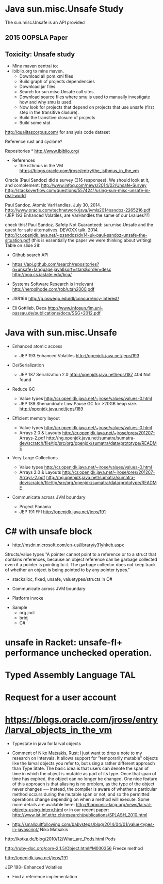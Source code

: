 Java sun.misc.Unsafe Study
=============================

The sun.misc.Unsafe is an API provided 

2015 OOPSLA Paper
-----------------

Toxicity: Unsafe study
----

* Mine maven central to:
* ibiblio.org to mine maven.
  - Download all pom.xml files
  - Build graph of projects dependencies
  - Download jar files
  - Search for sun.misc.Unsafe call sites.
  - Download source files where smu is used to manually investigate how and why smu is used.
  - Now look for projects that depend on projects that use unsafe (first step in the transitive closure).
  - Build the transitive closure of projects 
  - Build some stat

http://qualitascorpus.com/ for analysis code dataset

Reference rust and cyclone?


Repositories
* 
http://www.ibiblio.org/


* References
  - the isthmus in the VM
  https://blogs.oracle.com/jrose/entry/the_isthmus_in_the_vm

Oracle (Paul Sandoz) did a survey (316 responses).
We should look at it, and complement:
http://www.infoq.com/news/2014/02/Unsafe-Survey
http://stackoverflow.com/questions/5574241/using-sun-misc-unsafe-in-real-world

Paul Sandoz. Atomic VarHandles. July 30, 2014.
http://www.oracle.com/technetwork/java/jvmls2014sandoz-2265216.pdf
(JEP 193 Enhanced Volatiles, are VarHandles the same of our Lvalues??)

 check this!  Paul Sandoz. Safety Not Guaranteed: sun.misc.Unsafe and the quest for safe alternatives. DEVOXX talk. 2014.
http://cr.openjdk.java.net/~psandoz/dv14-uk-paul-sandoz-unsafe-the-situation.pdf
(this is essentially the paper we were thinking about writing)
Table on slide 28:

* Github search API
- https://api.github.com/search/repositories?q=unsafe+language:java&sort=stars&order=desc
http://boa.cs.iastate.edu/boa/

* Systems Software Research is Irrelevant
http://herpolhode.com/rob/utah2000.pdf

* JSR166
http://g.oswego.edu/dl/concurrency-interest/

* Eli Gottlieb, Deca
  http://www.infosun.fim.uni-passau.de/publications/docs/SSG+2012.pdf

Java with sun.misc.Unsafe
=========================

* Enhanced atomic access
  - JEP 193 Enhanced Volatiles
    http://openjdk.java.net/jeps/193

* De/Serialization
  - JEP 187 Serialization 2.0
    http://openjdk.java.net/jeps/187 404 Not found

* Reduce GC
  - Value types
    http://cr.openjdk.java.net/~jrose/values/values-0.html
  - JEP 189 Shenandoah: Low Pause GC for >20GB heap size.
    http://openjdk.java.net/jeps/189

* Efficient memory layout
  - Value types
    http://cr.openjdk.java.net/~jrose/values/values-0.html
  - Arrays 2.0 & Layouts
    http://cr.openjdk.java.net/~jrose/pres/201207-Arrays-2.pdf
    http://hg.openjdk.java.net/sumatra/sumatra-dev/scratch/file/tip/src/org/openjdk/sumatra/data/prototype/README

* Very Large Collections
  - Value types
    http://cr.openjdk.java.net/~jrose/values/values-0.html
  - Arrays 2.0 & Layouts
    http://cr.openjdk.java.net/~jrose/pres/201207-Arrays-2.pdf
    http://hg.openjdk.java.net/sumatra/sumatra-dev/scratch/file/tip/src/org/openjdk/sumatra/data/prototype/README

* Communicate across JVM boundary
  - Project Panama
  - JEP 191 FFI
    http://openjdk.java.net/jeps/191

C# with unsafe block
====================

- http://msdn.microsoft.com/en-us/library/y31yhkeb.aspx

Structs/value types
"A pointer cannot point to a reference or to a struct that contains references,
because an object reference can be garbage collected even if a pointer is 
pointing to it. The garbage collector does not keep track of whether an 
object is being pointed to by any pointer types."

- stackalloc, fixed, unsafe, valuetypes/structs in C#

* Communicate across JVM boundary
- Platform invoke



* Sample 
  - org.jocl
  - bridj
  - C#


# unsafe in Racket: unsafe-fl+ performance unchecked operation.

# Typed Assembly Language TAL

# Request for a user account

# https://blogs.oracle.com/jrose/entry/larval_objects_in_the_vm
  - Typestate in java for larval objects
  - Comment of Niko Matsakis, Rust:
I just want to drop a note to my research on Intervals.
It allows support for "temporarily mutable" objects like the larval objects you refer
 to, but using a rather different approach than Type State.
The basic idea is that users can denote the span of time in which the object is
mutable as part of its type. Once that span of time has expired, 
the object can no longer be changed.
One nice feature of this approach is that aliasing is no problem,
as the type of the object never changes --- instead,
the compiler is aware of whether a particular method occurs during the mutable span 
or not, and so the permitted operations change depending on when a method will execute.
Some more details are available here:
http://harmonic-lang.org/news/larval-objects-using-interv.html or in our recent paper: 
http://www.lst.inf.ethz.ch/research/publications/SPLASH_2010.html


- http://smallcultfollowing.com/babysteps/blog/2014/04/01/value-types-in-javascript/
Niko Matsakis

http://kotka.de/blog/2010/12/What_are_Pods.html
Pods

http://ruby-doc.org/core-2.1.5/Object.html#M000356
Freeze method

http://openjdk.java.net/jeps/191

JEP 193- Enhanced Volatiles
* Find a reference implementation
